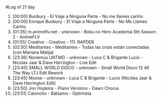 #Log of 21 day

1. [00:00] Bunbury - El Viaje a Ninguna Parte - No me llames cariño
1. [00:00] Enrique Bunbury - El Viaje a Ninguna Parte - No Me Llames Cariño
1. [01:35] m.animeflv.net - unknown - Boku no Hero Academia 5th Season 2 - AnimeFLV
1. [01:55] Creativo - Creativo - 111. RAPDER
1. [02:50] Meditantes - Meditantes - Todas las crisis están conectadas (con Mariana Matija)
1. [23:36] Nonemus UNTMD - unknown - Luca C & Brigante Lucio - Nicolas Jaar & Dave Harrington - Live Edit
1. [23:40] SMALL WORLD DISCO - unknown - Small World Disco 12   All The Way LTJ Edit Rework
1. [23:45] Moose - unknown - Luca C & Brigante - Lucio (Nicolas Jaar & Dave Harrington Edit)
1. [23:50] Jon Hopkins - Piano Versions - Dawn Chorus
1. [23:51] Caloncho - Bálsamo - Optimista
